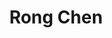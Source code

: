 ---
layout: page
title: Rong Chen
description: Master Student
img: #assets/img/bio-photo.jpg
redirect:
importance: 4
category: current
---